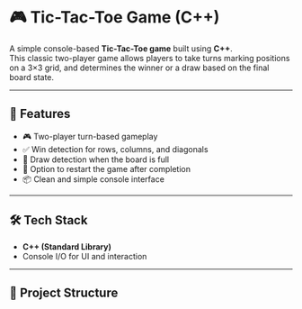 # 🎮 Tic-Tac-Toe Game (C++)

A simple console-based **Tic-Tac-Toe game** built using **C++**.  
This classic two-player game allows players to take turns marking positions on a 3×3 grid, and determines the winner or a draw based on the final board state.


---

## 🚀 Features

- 🎮 Two-player turn-based gameplay
- ✅ Win detection for rows, columns, and diagonals
- 📝 Draw detection when the board is full
- 🔁 Option to restart the game after completion
- 📦 Clean and simple console interface

---

## 🛠️ Tech Stack

- **C++ (Standard Library)**
- Console I/O for UI and interaction

---

## 📂 Project Structure

